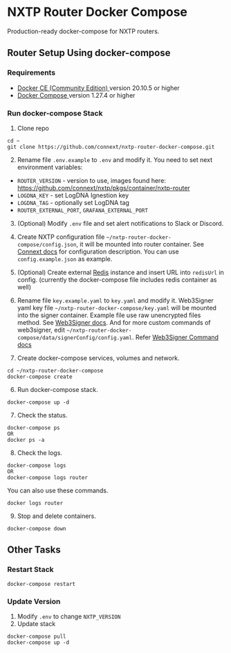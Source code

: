 # NXTP Router Docker Compose

Production-ready docker-compose for NXTP routers.

## Router Setup Using docker-compose

### Requirements

- [ Docker CE (Community Edition) ](https://docs.docker.com/install/) version 20.10.5 or higher
- [ Docker Compose ](https://docs.docker.com/compose/install/) version 1.27.4 or higher

### Run docker-compose Stack

1. Clone repo

```
cd ~
git clone https://github.com/connext/nxtp-router-docker-compose.git
```

2. Rename file `.env.example` to `.env` and modify it. You need to set next environment variables:

- `ROUTER_VERSION` - version to use, images found here: https://github.com/connext/nxtp/pkgs/container/nxtp-router
- `LOGDNA_KEY` - set LogDNA Ignestion key
- `LOGDNA_TAG` - optionally set LogDNA tag
- `ROUTER_EXTERNAL_PORT`, `GRAFANA_EXTERNAL_PORT`

3. (Optional) Modify `.env` file and set alert notifications to Slack or Discord.

4. Create NXTP configuration file `~/nxtp-router-docker-compose/config.json`, it will be mounted into router container. See [Connext docs](https://docs.connext.network/Routers/configuration) for configuration description. You can use `config.example.json` as example.

5. (Optional) Create external [Redis](https://redis.io/) instance and insert URL into `redisUrl` in config. (currently the docker-compose file includes redis container as well)



6. Rename file `key.example.yaml` to `key.yaml` and modify it. Web3Signer yaml key file `~/nxtp-router-docker-compose/key.yaml` will be mounted into the signer container. Example file use raw unencrypted files method. See [Web3Signer docs](https://docs.web3signer.consensys.net/en/latest/HowTo/Use-Signing-Keys/). 
And for more custom commands of web3signer, edit `~/nxtp-router-docker-compose/data/signerConfig/config.yaml`. Refer [Web3Signer Command docs](https://docs.web3signer.consensys.net/en/latest/Reference/CLI/CLI-Syntax/)


7. Create docker-compose services, volumes and network.

```
cd ~/nxtp-router-docker-compose
docker-compose create
```

6. Run docker-compose stack.

```
docker-compose up -d
```

7. Check the status.

```
docker-compose ps
OR
docker ps -a
```

8. Check the logs.

```
docker-compose logs
OR
docker-compose logs router
```

You can also use these commands.

```
docker logs router
```

9. Stop and delete containers.

```
docker-compose down
```

## Other Tasks

### Restart Stack

```
docker-compose restart
```

### Update Version

1. Modify `.env` to change `NXTP_VERSION`
2. Update stack

```
docker-compose pull
docker-compose up -d
```
